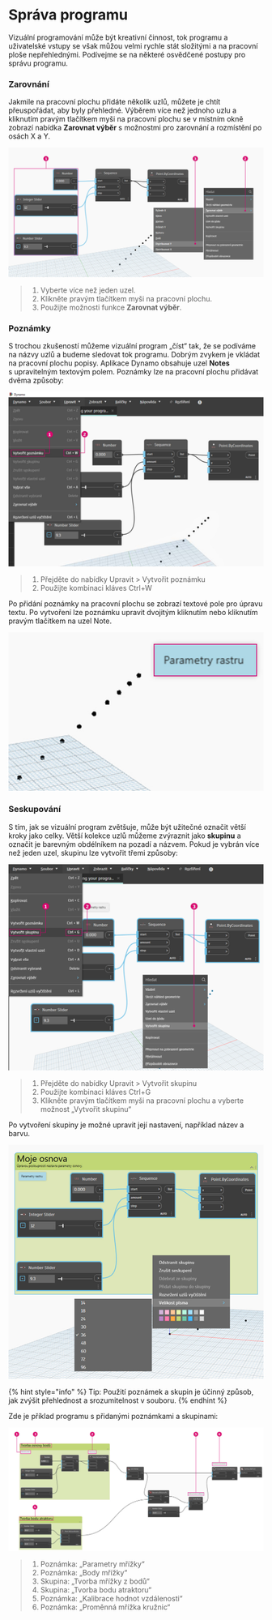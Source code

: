 # Správa programu

Vizuální programování může být kreativní činnost, tok programu a uživatelské vstupy se však můžou velmi rychle stát složitými a na pracovní ploše nepřehlednými. Podívejme se na některé osvědčené postupy pro správu programu.

### Zarovnání 

Jakmile na pracovní plochu přidáte několik uzlů, můžete je chtít přeuspořádat, aby byly přehledné. Výběrem více než jednoho uzlu a kliknutím pravým tlačítkem myši na pracovní plochu se v místním okně zobrazí nabídka **Zarovnat výběr** s možnostmi pro zarovnání a rozmístění po osách X a Y.

![](./images/4/managingyourprogram-alignment.jpg)

> 1. Vyberte více než jeden uzel.
> 2. Klikněte pravým tlačítkem myši na pracovní plochu.
> 3. Použijte možnosti funkce **Zarovnat výběr**.

### Poznámky 

S trochou zkušeností můžeme vizuální program „číst“ tak, že se podíváme na názvy uzlů a budeme sledovat tok programu. Dobrým zvykem je vkládat na pracovní plochu popisy. Aplikace Dynamo obsahuje uzel **Notes** s upravitelným textovým polem. Poznámky lze na pracovní plochu přidávat dvěma způsoby:

![](./images/4/managingyourprogram-notes.jpg)

> 1. Přejděte do nabídky Upravit > Vytvořit poznámku
> 2. Použijte kombinaci kláves Ctrl+W

Po přidání poznámky na pracovní plochu se zobrazí textové pole pro úpravu textu. Po vytvoření lze poznámku upravit dvojitým kliknutím nebo kliknutím pravým tlačítkem na uzel Note.

![](./images/4/managingyourprogram-notes02.jpg)

### Seskupování 

S tím, jak se vizuální program zvětšuje, může být užitečné označit větší kroky jako celky. Větší kolekce uzlů můžeme zvýraznit jako **skupinu** a označit je barevným obdélníkem na pozadí a názvem. Pokud je vybrán více než jeden uzel, skupinu lze vytvořit třemi způsoby:

![](./images/4/managingyourprogram-grouping01.jpg)

> 1. Přejděte do nabídky Upravit > Vytvořit skupinu
> 2. Použijte kombinaci kláves Ctrl+G
> 3. Klikněte pravým tlačítkem myši na pracovní plochu a vyberte možnost „Vytvořit skupinu“

Po vytvoření skupiny je možné upravit její nastavení, například název a barvu. 

![](./images/4/managingyourprogram-grouping02.jpg)

{% hint style="info" %} Tip: Použití poznámek a skupin je účinný způsob, jak zvýšit přehlednost a srozumitelnost v souboru. {% endhint %}

Zde je příklad programu s přidanými poznámkami a skupinami:

![](./images/4/managingyourprogram-grouping03.jpg)

> 1. Poznámka: „Parametry mřížky“
> 2. Poznámka: „Body mřížky“
> 3. Skupina: „Tvorba mřížky z bodů“
> 4. Skupina: „Tvorba bodu atraktoru“
> 5. Poznámka: „Kalibrace hodnot vzdálenosti“
> 6. Poznámka: „Proměnná mřížka kružnic“
